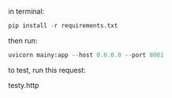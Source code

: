 in terminal:

```python
pip install -r requirements.txt
```

then run:

```python
uvicorn mainy:app --host 0.0.0.0 --port 8001
```

to test, run this request:

testy.http
